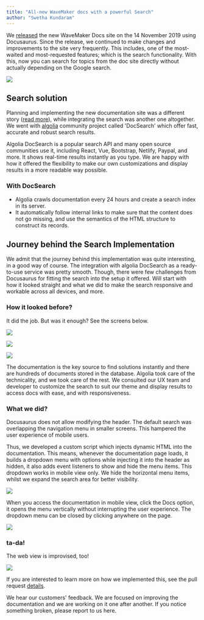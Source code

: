 ```yaml
---
title: "All-new WaveMaker docs with a powerful Search"
author: "Swetha Kundaram"
---
```


We [released](/improve-your-app-development-experience-with-the-new-wavemaker-docs/) the new WaveMaker Docs site on the 14 November 2019 using Docusaurus. Since the release, we continued to make changes and improvements to the site very frequently. This includes, one of the most-waited and most-requested features; which is the search functionality. With this, now you can search for topics from the doc site directly without actually depending on the Google search. 

[![](/learn/assets/search-here.png)](/learn/assets/search-here.png)

## Search solution

Planning and implementing the new documentation site was a different story ([read more](/improve-your-app-development-experience-with-the-new-wavemaker-docs/)), while integrating the search was another one altogether. We went with [algolia](https://www.algolia.com/) community project called 'DocSearch' which offer fast, accurate and robust search results. 

Algolia DocSearch is a popular search API and many open source communities use it, including React, Vue, Bootstrap, Netlify, Paypal, and more. It shows real-time results instantly as you type. We are happy with how it offered the flexibility to make our own customizations and display results in a more readable way possible. 

### With DocSearch

- Algolia crawls documentation every 24 hours and create a search index in its server. 
- It automatically follow internal links to make sure that the content does not go missing, and use the semantics of the HTML structure to construct its records.


## Journey behind the Search Implementation

We admit that the journey behind this implementation was quite interesting, in a good way of course. The integration with algolia DocSearch as a ready-to-use service was pretty smooth. Though, there were few challenges from Docusaurus for fitting the search into the setup it offered. Will start with how it looked straight and what we did to make the search responsive and workable across all devices, and more. 

### How it looked before? 

It did the job. But was it enough? See the screens below.


<!--DOCUSAURUS_CODE_TABS-->
<!--Mobile_View-->

[![](/learn/assets/search-plain.png)](/learn/assets/search-plain.png)

<!--Mobile_View_Stage_two-->

[![](/learn/assets/search-stage-two.png)](/learn/assets/search-stage-two.png)

<!--Web_View-->

[![](/learn/assets/before-search.png)](/learn/assets/before-search.png)


<!--END_DOCUSAURUS_CODE_TABS-->


The documentation is the key source to find solutions instantly and there are hundreds of documents stored in the database. Algolia took care of the technicality, and we took care of the rest. We consulted our UX team and developer to customize the search to suit our theme and display results to access docs with ease, and with responsiveness. 

### What we did? 

Docusaurus does not allow modifying the header. The default search was overlapping the navigation menu in smaller screens. This hampered the user experience of mobile users. 

Thus, we developed a custom script which injects dynamic HTML into the documentation. This means, whenever the documentation page loads, it builds a dropdown menu with options while injecting it into the header as hidden, it also adds event listeners to show and hide the menu items. This dropdown works in mobile view only. We hide the horizontal menu items, whilst we expand the search area for better visibility.

[![](/learn/assets/mobile-view-search.png)](/learn/assets/mobile-view-search.png)

When you access the documentation in mobile view, click the Docs option, it opens the menu vertically without interrupting the user experience. The dropdown menu can be closed by clicking anywhere on the page.

[![](/learn/assets/dropdown-mobile-view.png)](/learn/assets/dropdown-mobile-view.png)

### ta-da! 

The web view is improvised, too!

[![](/learn/assets/new-search-wavemaker.png)](/learn/assets/new-search-wavemaker.png)


If you are interested to learn more on how we implemented this, see the pull request [details]().

We hear our customers' feedback. We are focused on improving the documentation and we are working on it one after another. If you notice something broken, please report to us here. 








